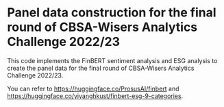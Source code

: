 # Panel data construction for the final round of CBSA-Wisers Analytics Challenge 2022/23
This code implements the FinBERT sentiment analysis and ESG analysis to create the panel data for the final round of CBSA-Wisers Analytics Challenge 2022/23. 

You can refer to https://huggingface.co/ProsusAI/finbert and https://huggingface.co/yiyanghkust/finbert-esg-9-categories.

